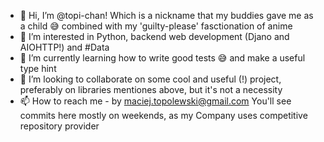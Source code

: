 - 👋 Hi, I’m @topi-chan! Which is a nickname that my buddies gave me as a child 😅 combined with my 'guilty-please' fasctionation of anime
- 👀 I’m interested in Python, backend web development (Djano and AIOHTTP!) and #Data
- 🌱 I’m currently learning how to write good tests 😅 and make a useful type hint
- 💞️ I’m looking to collaborate on some cool and useful (!) project, preferably on libraries mentiones above, but it's not a necessity 
- 📫 How to reach me - by maciej.topolewski@gmail.com
You'll see commits here mostly on weekends, as my Company uses competitive repository provider
<!---
topi-chan/topi-chan is a ✨ special ✨ repository because its `README.md` (this file) appears on your GitHub profile.
You can click the Preview link to take a look at your changes.
--->
